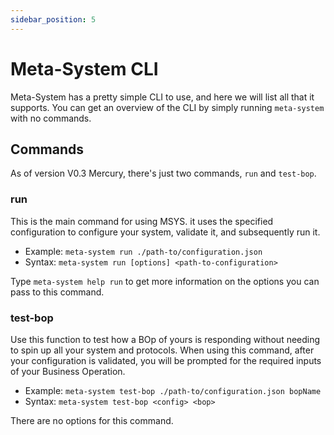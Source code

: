 ```yaml
---
sidebar_position: 5
---
```



# Meta-System CLI
Meta-System has a pretty simple CLI to use, and here we will list all that it supports.
You can get an overview of the CLI by simply running `meta-system` with no commands.
## Commands
As of version V0.3 Mercury, there's just two commands, `run` and `test-bop`.

### run
This is the main command for using MSYS. it uses the specified configuration to configure your system, validate it, and subsequently run it.
- Example: `meta-system run ./path-to/configuration.json`
- Syntax: `meta-system run [options] <path-to-configuration>`

Type `meta-system help run` to get more information on the options you can pass to this command.

### test-bop
Use this function to test how a BOp of yours is responding without needing to spin up all your system and protocols. When using this command, after your configuration is validated, you will be prompted for the required inputs of your Business Operation.

- Example: `meta-system test-bop ./path-to/configuration.json bopName`
- Syntax: `meta-system test-bop <config> <bop>`

There are no options for this command.